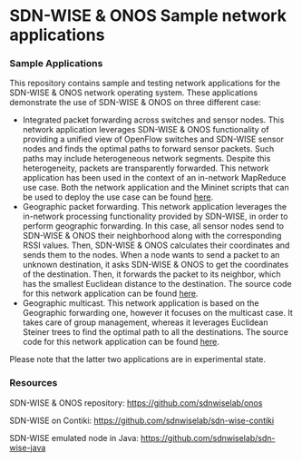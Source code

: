 SDN-WISE & ONOS Sample network applications
====================================
### Sample Applications
This repository contains sample and testing network applications for the SDN-WISE & ONOS network operating system.
These applications demonstrate the use of SDN-WISE & ONOS on three different case:
* Integrated packet forwarding across switches and sensor nodes.
This network application leverages SDN-WISE & ONOS functionality of providing a unified view of OpenFlow switches and SDN-WISE sensor nodes and finds the optimal paths to forward sensor packets.
Such paths may include heterogeneous network segments.
Despite this heterogeneity, packets are transparently forwarded.
This network application has been used in the context of an in-network MapReduce use case.
Both the network application and the Mininet scripts that can be used to deploy the use case can be found [here](https://github.com/sdnwiselab/onos-sdn-wise-app-samples/tree/master/mapreduce).
* Geographic packet forwarding.
This network application leverages the in-network processing functionality provided by SDN-WISE, in order to perform geographic forwarding.
In this case, all sensor nodes send to SDN-WISE & ONOS their neighborhood along with the corresponding RSSI values.
Then, SDN-WISE & ONOS calculates their coordinates and sends them to the nodes.
When a node wants to send a packet to an unknown destination, it asks SDN-WISE & ONOS to get the coordinates of the destination.
Then, it forwards the packet to its neighbor, which has the smallest Euclidean distance to the destination.
The source code for this network application can be found [here](https://github.com/sdnwiselab/onos-sdn-wise-app-samples/tree/master/geofwd).
* Geographic multicast.
This network application is based on the Geographic forwarding one, however it focuses on the multicast case.
It takes care of group management, whereas it leverages Euclidean Steiner trees to find the optimal path to all the destinations.
The source code for this network application can be found [here](https://github.com/sdnwiselab/onos-sdn-wise-app-samples/tree/master/gem).

Please note that the latter two applications are in experimental state.

### Resources
SDN-WISE & ONOS repository: https://github.com/sdnwiselab/onos

SDN-WISE on Contiki: https://github.com/sdnwiselab/sdn-wise-contiki

SDN-WISE emulated node in Java: https://github.com/sdnwiselab/sdn-wise-java

